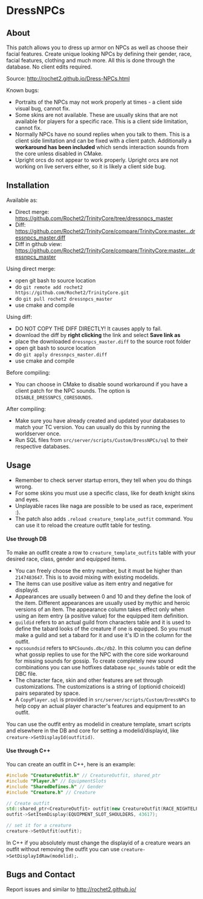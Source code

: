 # DressNPCs

## About
This patch allows you to dress up armor on NPCs as well as choose their facial features.
Create unique looking NPCs by defining their gender, race, facial features, clothing and much more.
All this is done through the database. No client edits required.

Source: http://rochet2.github.io/Dress-NPCs.html

Known bugs:
- Portraits of the NPCs may not work properly at times - a client side visual bug, cannot fix.
- Some skins are not available. These are usually skins that are not available for players for a specific race. This is a client side limitation, cannot fix.
- Normally NPCs have no sound replies when you talk to them. This is a client side limitation and can be fixed with a client patch. Additionally a **workaround has been included** which sends interaction sounds from the core unless disabled in CMake.
- Upright orcs do not appear to work properly. Upright orcs are not working on live servers either, so it is likely a client side bug.

## Installation

Available as:
- Direct merge: https://github.com/Rochet2/TrinityCore/tree/dressnpcs_master
- Diff: https://github.com/Rochet2/TrinityCore/compare/TrinityCore:master...dressnpcs_master.diff
- Diff in github view: https://github.com/Rochet2/TrinityCore/compare/TrinityCore:master...dressnpcs_master

Using direct merge:
- open git bash to source location
- do `git remote add rochet2 https://github.com/Rochet2/TrinityCore.git`
- do `git pull rochet2 dressnpcs_master`
- use cmake and compile

Using diff:
- DO NOT COPY THE DIFF DIRECTLY! It causes apply to fail.
- download the diff by __right clicking__ the link and select __Save link as__
- place the downloaded `dressnpcs_master.diff` to the source root folder
- open git bash to source location
- do `git apply dressnpcs_master.diff`
- use cmake and compile

Before compiling:
- You can choose in CMake to disable sound workaround if you have a client patch for the NPC sounds. The option is `DISABLE_DRESSNPCS_CORESOUNDS`.

After compiling:
- Make sure you have already created and updated your databases to match your TC version. You can usually do this by running the worldserver once.
- Run SQL files from `src/server/scripts/Custom/DressNPCs/sql` to their respective databases.

## Usage
- Remember to check server startup errors, they tell when you do things wrong.
- For some skins you must use a specific class, like for death knight skins and eyes.
- Unplayable races like naga are possible to be used as race, experiment :).
- The patch also adds `.reload creature_template_outfit` command. You can use it to reload the creature outfit table for testing.

#### Use through DB
To make an outfit create a row to `creature_template_outfits` table with your desired race, class, gender and equipped items.
- You can freely choose the entry number, but it must be higher than `2147483647`. This is to avoid mixing with existing modelids.
- The items can use positive value as item entry and negative for displayid.
- Appearances are usually between 0 and 10 and they define the look of the item. Different appearances are usually used by mythic and heroic versions of an item. The appearance column takes effect only when using an item entry (a positive value) for the equipped item definition.
- `guildid` refers to an actual guild from characters table and it is used to define the tabard looks of the creature if one is equipped. So you must make a guild and set a tabard for it and use it's ID in the column for the outfit.
- `npcsoundsid` refers to `NPCSounds.dbc/db2`. In this column you can define what gossip replies to use for the NPC with the core side workaround for missing sounds for gossip. To create completely new sound combinations you can use hotfixes database `npc_sounds` table or edit the DBC file.
- The character face, skin and other features are set through customizations. The customizations is a string of (optionid choiceid) pairs separated by space.
- A `CopyPlayer.sql` is provided in `src/server/scripts/Custom/DressNPCs` to help copy an actual player character's features and equipment to an outfit.

You can use the outfit entry as modelid in creature template, smart scripts and elsewhere in the DB and core for setting a modelid/displayid, like `creature->SetDisplayId(outfitid)`.

#### Use through C++
You can create an outfit in C++, here is an example:
```c++
#include "CreatureOutfit.h" // CreatureOutfit, shared_ptr
#include "Player.h" // EquipmentSlots
#include "SharedDefines.h" // Gender
#include "Creature.h" // Creature

// Create outfit
std::shared_ptr<CreatureOutfit> outfit(new CreatureOutfit(RACE_NIGHTELF, GENDER_MALE));
outfit->SetItemDisplay(EQUIPMENT_SLOT_SHOULDERS, 43617);

// set it for a creature
creature->SetOutfit(outfit);
```

In C++ if you absolutely must change the displayid of a creature wears an outfit without removing the outfit you can use `creature->SetDisplayIdRaw(modelid);`.

## Bugs and Contact
Report issues and similar to http://rochet2.github.io/
